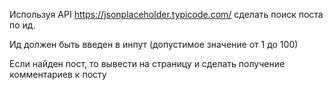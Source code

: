 Используя API https://jsonplaceholder.typicode.com/ сделать поиск поста по ид.

Ид должен быть введен в инпут (допустимое значение от 1 до 100)

Если найден пост, то вывести на страницу и сделать получение комментариев к посту
